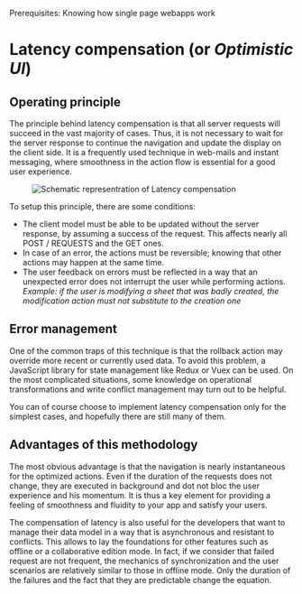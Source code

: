 <span class="requirements">Prerequisites: Knowing how single page webapps work</span>

# Latency compensation (or *Optimistic UI*)

## Operating principle

The principle behind latency compensation is that all server requests will succeed in the vast majority of cases. Thus, it is not necessary to wait for the server response to continue the navigation and update the display on the client side. It is a frequently used technique in web-mails and instant messaging, where smoothness in the action flow is essential for a good user experience.

<figure>
	<img src="../img/optimistic-ui.png" alt="Schematic representration of Latency compensation">
</figure>

To setup this principle, there are some conditions:

- The client model must be able to be updated without the server response, by assuming a success of the request. This affects nearly all POST / REQUESTS and the GET ones.
- In case of an error, the actions must be reversible; knowing that other actions may happen at the same time.
- The user feedback on errors must be reflected in a way that an unexpected error does not interrupt the user while performing actions. *Example: if the user is modifying a sheet that was badly created, the modification action must not substitute to the creation one*

## Error management

One of the common traps of this technique is that the rollback action may override more recent or currently used data. To avoid this problem, a JavaScript library for state management like Redux or Vuex can be used. On the most complicated situations, some knowledge on operational transformations and write conflict management may turn out to be helpful.

You can of course choose to implement latency compensation only for the simplest cases, and hopefully there are still many of them.

## Advantages of this methodology

The most obvious advantage is that the navigation is nearly instantaneous for the optimized actions. Even if the duration of the requests does not change, they are executed in background and dot not bloc the user experience and his momentum. It is thus a key element for providing a feeling of smoothness and fluidity to your app and satisfy your users.

The compensation of latency is also useful for the developers that want to manage their data model in a way that is asynchronous and resistant to conflicts. This allows to lay the foundations for other features such as offline or a collaborative edition mode. In fact, if we consider that failed request are not frequent, the mechanics of synchronization and the user scenarios are relatively similar to those in offline mode. Only the duration of the failures and the fact that they are predictable change the equation.